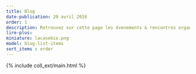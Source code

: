 ```yaml
---
title: Blog
date-publication: 20 avril 2016
order: 1
description: Retrouvez sur cette page les évenements & rencontres organisés à la Case Bio, son actualité, ...
lire-plus:
miniature: lacasebio.png
model: blog-list-items
sort_items : order
---
```


{% include coll_ext/main.html %}


